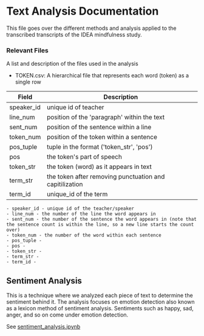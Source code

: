 # Text Analysis Documentation 
 
This file goes over the different methods and analysis applied to the transcribed transcripts of the IDEA mindfulness study. 

### Relevant Files

A list and description of the files used in the analysis

- TOKEN.csv: A hierarchical file that represents each word (token) as a single row


|Field |Description|
|----- |-----------|
|speaker_id|unique id of teacher|
|line_num  |position of the 'paragraph' within the text|
|sent_num  |position of the sentence within a line|
|token_num |position of the token within a sentence|
|pos_tuple |tuple in the format ('token_str', 'pos')|
|pos       |the token's part of speech|
|token_str |the token (word) as it appears in text|
|term_str  |the token after removing punctuation and capitilization|
|term_id   |unique_id of the term|


    - speaker_id - unique id of the teacher/speaker
    - line_num - the number of the line the word appears in
    - sent_num - the number of the sentence the word appears in (note that the sentence count is within the line, so a new line starts the count over)
    - token_num - the number of the word within each sentence
    - pos_tuple - 
    - pos - 
    - token_str - 
    - term_str - 
    - term_id - 

## Sentiment Analysis

This is a technique where we analyzed each piece of text to determine the sentiment behind it. The analysis focuses on emotion detection also known as a lexicon method of sentiment analysis. Sentiments such as happy, sad, anger, and so on come under emotion detection. 

See [sentiment_analysis.ipynb](https://github.com/eycooper/capstone/tree/main/text_analytics_code/sentiment_analysis.ipynb)



